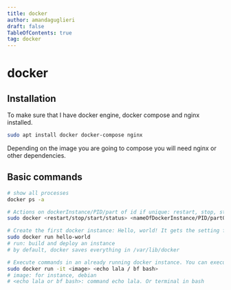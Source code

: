 ```yaml
---
title: docker
author: amandaguglieri
draft: false
TableOfContents: true
tag: docker
---
```


# docker 


## Installation

To make sure that I have docker engine, docker compose and nginx installed.

```bash
sudo apt install docker docker-compose nginx
```

Depending on the image you are going to compose you will need nginx or other dependencies. 

## Basic commands

```bash
# show all processes 
docker ps -a

# Actions on dockerInstance/PID/part of id if unique: restart, stop, start, status
sudo docker <restart/stop/start/status> <nameOfDockerInstance/PID/partOfIDifUnique>

# Create the first docker instance: Hello, world! It gets the setting from docker.hub
sudo docker run hello-world
# run: build and deploy an instance
# by default, docker saves everything in /var/lib/docker

# Execute commands in an already running docker instance. You can execute a terminal or a command. 
sudo docker run -it <image> <echo lala / bf bash>
# image: for instance, debian
# <echo lala or bf bash>: command echo lala. Or terminal in bash




```
